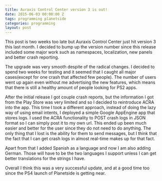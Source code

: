 ```yaml
---
title: Auraxis Control Center version 3 is out!
date: 2015-06-03 00:00:00 Z
tags: programming planetside 
categories: programming
layout: post
---
```


This post is two weeks too late but Auraxis Control Center just hit version 3 this last month. I decided to bump up the version number since this release included some major work such as namespaces, localization, new panels and better crash reporting. 

The upgrade was very smooth despite of the radical changes. I decided to spend two weeks for testing and it seemed that I caught all major cases(except for one crash that affected few people). The number of users went up again even without me advertising the new features, which means that there is still a healthy amount of people looking for PS2 apps. 

After the initial release I got couple crash reports, but the information I got from the Play Store was very limited and so I decided to reintroduce ACRA into the app. This time I took a different approach, instead of doing the lazy way of using email intents, I deployed a simple Google AppEngine app that stores logs. I used the ACRA functionality to POST crash logs in JSON format so I can simply post it to my own url. This ended up been much easier and better for the user since they do not need to do anything. The only thing that I lost is the ability for them to send messages, but I think that the fact that I can get crash logs in almost real-time makes up for that fact.

Apart from that I added Spanish as a language and now I am also adding German. Those will have to be the two languages I support unless I can get better translations for the strings I have. 

Overall I think this was a very successful update, and at a good time too since the PS4 launch of Planetside is getting near.
